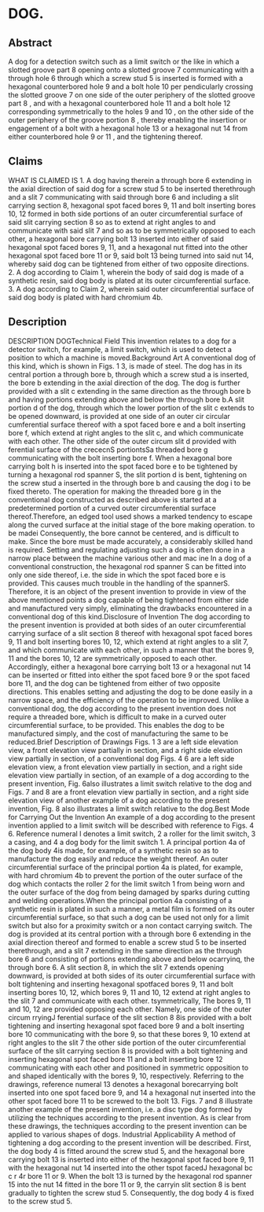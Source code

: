 # DOG.

## Abstract
A dog for a detection switch such as a limit switch or the like in which a slotted groove part 8 opening onto a slotted groove 7 communicating with a through hole 6 through which a screw stud 5 is inserted is formed with a hexagonal counterbored hole 9 and a bolt hole 10 per pendicularly crossing the slotted groove 7 on one side of the outer periphery of the slotted groove part 8 , and with a hexagonal counterbored hole 11 and a bolt hole 12 corresponding symmetrically to the holes 9 and 10 , on the other side of the outer periphery of the groove portion 8 , thereby enabling the insertion or engagement of a bolt with a hexagonal hole 13 or a hexagonal nut 14 from either counterbored hole 9 or 11 , and the tightening thereof.

## Claims
WHAT IS CLAIMED IS 1. A dog having therein a through bore 6 extending in the axial direction of said dog for a screw stud 5 to be inserted therethrough and a slit 7 communicating with said through bore 6 and including a slit carrying section 8, hexagonal spot faced bores 9, 11 and bolt inserting bores 10, 12 formed in both side portions of an outer circumferential surface of said slit carrying section 8 so as to extend at right angles to and communicate with said slit 7 and so as to be symmetrically opposed to each other, a hexagonal bore carrying bolt 13 inserted into either of said hexagonal spot faced bores 9, 11, and a hexagonal nut fitted into the other hexagonal spot faced bore 11 or 9, said bolt 13 being turned into said nut 14, whereby said dog can be tightened from either of two opposite directions. 2. A dog according to Claim 1, wherein the body of said dog is made of a synthetic resin, said dog body is plated at its outer circumferential surface. 3. A dog according to Claim 2, wherein said outer circumferential surface of said dog body is plated with hard chromium 4b.

## Description
DESCRIPTION DOGTechnical Field This invention relates to a dog for a detector switch, for example, a limit switch, which is used to detect a position to which a machine is moved.Background Art A conventional dog of this kind, which is shown in Figs. 1 3, is made of steel. The dog has in its central portion a through bore b, through which a screw stud a is inserted, the bore b extending in the axial direction of the dog. The dog is further provided with a slit c extending in the same direction as the through bore b and having portions extending above and below the through bore b.A slit portion d of the dog, through which the lower portion of the slit c extends to be opened downward, is provided at one side of an outer cir circular cumferential surface thereof with a spot faced bore e and a bolt inserting bore f, which extend at right angles to the slit c, and which communicate with each other. The other side of the outer circum slit d provided with ferential surface of the crececnS portiontsSa threaded bore g communicating with the bolt inserting bore f. When a hexagonal bore carrying bolt h is inserted into the spot faced bore e to be tightened by turning a hexagonal rod spanner S, the slit portion d is bent, tightening on the screw stud a inserted in the through bore b and causing the dog i to be fixed thereto. The operation for making the threaded bore g in the conventional dog constructed as described above is started at a predetermined portion of a curved outer circumferential surface thereof.Therefore, an edged tool used shows a marked tendency to escape along the curved surface at the initial stage of the bore making operation. to be madei Consequently, the bore cannot be centered, and is difficult to make. Since the bore must be made accurately, a considerably skilled hand is required. Setting and regulating adjusting such a dog is often done in a narrow place between the machine various other and mac ine In a dog of a conventional construction, the hexagonal rod spanner S can be fitted into only one side thereof, i.e. the side in which the spot faced bore e is provided. This causes much trouble in the handling of the spannerS. Therefore, it is an object of the present invention to provide in view of the above mentioned points a dog capable of being tightened from either side and manufactured very simply, eliminating the drawbacks encountered in a conventional dog of this kind.Disclosure of Invention The dog according to the present invention is provided at both sides of an outer circumferential carrying surface of a slit section 8 thereof with hexagonal spot faced bores 9, 11 and bolt inserting bores 10, 12, which extend at right angles to a slit 7, and which communicate with each other, in such a manner that the bores 9, 11 and the bores 10, 12 are symmetrically opposed to each other. Accordingly, either a hexagonal bore carrying bolt 13 or a hexagonal nut 14 can be inserted or fitted into either the spot faced bore 9 or the spot faced bore 11, and the dog can be tightened from either of two opposite directions. This enables setting and adjusting the dog to be done easily in a narrow space, and the efficiency of the operation to be improved. Unlike a conventional dog, the dog according to the present invention does not require a threaded bore, which is difficult to make in a curved outer circumferential surface, to be provided. This enables the dog to be manufactured simply, and the cost of manufacturing the same to be reduced.Brief Description of Drawings Figs. 1 3 are a left side elevation view, a front elevation view partially in section, and a right side elevation view partially in section, of a conventional dog Figs. 4 6 are a left side elevation view, a front elevation view partially in section, and a right side elevation view partially in section, of an example of a dog according to the present invention, Fig. 6also illustrates a limit switch relative to the dog and Figs. 7 and 8 are a front elevation view partially in section, and a right side elevation view of another example of a dog according to the present invention, Fig. 8 also illustrates a limit switch relative to the dog.Best Mode for Carrying Out the Invention An example of a dog according to the present invention applied to a limit switch will be described with reference to Figs. 4 6. Reference numeral I denotes a limit switch, 2 a roller for the limit switch, 3 a casing, and 4 a dog body for the limit switch 1. A principal portion 4a of the dog body 4is made, for example, of a synthetic resin so as to manufacture the dog easily and reduce the weight thereof. An outer circumferential surface of the principal portion 4a is plated, for example, with hard chromium 4b to prevent the portion of the outer surface of the dog which contacts the roller 2 for the limit switch 1 from being worn and the outer surface of the dog from being damaged by sparks during cutting and welding operations.When the principal portion 4a consisting of a synthetic resin is plated in such a manner, a metal film is formed on its outer circumferential surface, so that such a dog can be used not only for a limit switch but also for a proximity switch or a non contact carrying switch. The dog is provided at its central portion with a through bore 6 extending in the axial direction thereof and formed to enable a screw stud 5 to be inserted therethrough, and a slit 7 extending in the same direction as the through bore 6 and consisting of portions extending above and below ocarryinq, the through bore 6. A slit section 8, in which the slit 7 extends opening downward, is provided at both sides of its outer circumferential surface with bolt tightening and inserting hexagonal spotfaced bores 9, 11 and bolt inserting bores 10, 12, which bores 9, 11 and 10, 12 extend at right angles to the slit 7 and communicate with each other. tsymmetrically, The bores 9, 11 and 10, 12 are provided opposing each other. Namely, one side of the outer circum rryingJ ferential surface of the slit section 8 8is provided with a bolt tightening and inserting hexagonal spot faced bore 9 and a bolt inserting bore 10 communicating with the bore 9, so that these bores 9, 10 extend at right angles to the slit 7 the other side portion of the outer circumferential surface of the slit carrying section 8 is provided with a bolt tightening and inserting hexagonal spot faced bore 11 and a bolt inserting bore 12 communicating with each other and positioned in symmetric opposition to and shaped identically with the bores 9, 10, respectively. Referring to the drawings, reference numeral 13 denotes a hexagonal borecarrying bolt inserted into one spot faced bore 9, and 14 a hexagonal nut inserted into the other spot faced bore 11 to be screwed to the bolt 13. Figs. 7 and 8 illustrate another example of the present invention, i.e. a disc type dog formed by utilizing the techniques according to the present invention. As is clear from these drawings, the techniques according to the present invention can be applied to various shapes of dogs. Industrial Applicability A method of tightening a dog according to the present invention will be described. First, the dog body 4 is fitted around the screw stud 5, and the hexagonal bore carrying bolt 13 is inserted into either of the hexagonal spot faced bore 9, 11 with the hexagonal nut 14 inserted into the other tspot facedJ hexagonal bc c r 4r bore 11 or 9. When the bolt 13 is turned by the hexagonal rod spanner 15 into the nut 14 fitted in the bore 11 or 9, the carryin slit section 8 is bent gradually to tighten the screw stud 5. Consequently, the dog body 4 is fixed to the screw stud 5.